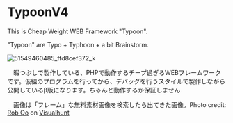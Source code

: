 # TypoonV4

This is Cheap Weight WEB Framework "Typoon".
 
 "Typoon" are Typo + Typhoon + a bit Brainstorm.

![51549460485_ffd8cef372_k](https://user-images.githubusercontent.com/18586123/193697750-39ee9229-4e37-4712-9ff9-53df7f690a63.jpg)

　暇つぶしで製作している、PHPで動作するチープ過ぎるWEBフレームワークです。仮組のプログラムを行ってから、デバッグを行うスタイルで製作しながら公開しているβ版になります。ちゃんと動作するか保証しません

　画像は「フレーム」な無料素材画像を検索したら出てきた画像。Photo credit: <a href="https://visualhunt.co/a7/a25406da">Rob Oo</a> on <a href="https://visualhunt.com/re10/36893fe4">Visualhunt</a>
